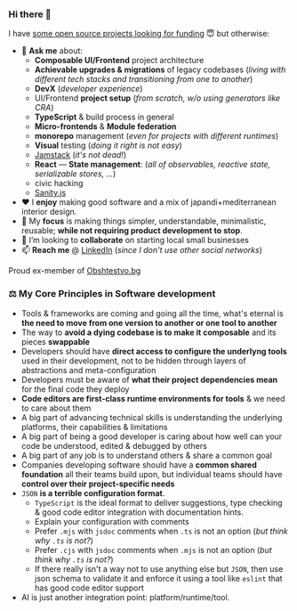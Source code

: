 ### Hi there 👋

I have
[some open source projects looking for funding](https://github.com/antitoxic?tab=repositories)
😇 but otherwise:

- 💬 **Ask me** about:
  - **Composable UI/Frontend** project architecture
  - **Achievable upgrades & migrations** of legacy codebases (_living with different tech stacks and transitioning from one to another_)
  - **DevX** (_developer experience_)
  - UI/Frontend **project setup** (_from scratch, w/o using generators like CRA_)
  - **TypeScript** & build process in general
  - **Micro-frontends** & **Module federation**
  - **monorepo** management (_even for projects with different runtimes_)
  - **Visual** testing (_doing it right is not easy_)
  - [Jamstack](https://jamstack.org/) (_it's not dead!_)
  - **React**
  — **State management**: (_all of observables, reactive state, serializable stores, ..._)
  - civic hacking
  - [Sanity.js](https://www.sanity.io/)
- ❤️ I **enjoy** making good software and a mix of japandi+mediterranean
  interior design.
- 🎯 My **focus** is making things simpler, understandable, minimalistic,
  reusable; **while not requiring product development to stop**.
- 👯 I’m looking to **collaborate** on starting local small businesses
- 📫 **Reach me** @ [LinkedIn](https://www.linkedin.com/in/antonstoychev/)
  (_since I don't use other social networks_)

Proud ex-member of [Obshtestvo.bg](https://www.obshtestvo.bg/)

### ⚖️ My Core Principles in Software development
- Tools & frameworks are coming and going all the time, what's eternal is **the need to move from one version to another or one tool to another**
- The way to **avoid a dying codebase is to make it composable** and its pieces **swappable**
- Developers should have **direct access to configure the underlyng tools** used in their development, not to be hidden through layers of abstractions and meta-configuration
- Developers must be aware of **what their project dependencies mean** for the final code they deploy
- **Code editors are first-class runtime environments for tools** & we need to care about them
- A big part of advancing technical skills is understanding the underlying platforms, their capabilities & limitations
- A big part of being a good developer is caring about how well can your code be understood, edited & debugged by others
- A big part of any job is to understand others & share a common goal
- Companies developing software should have a **common shared foundation** all their teams build upon, but individual teams should have **control over their project-specific needs**
- `JSON` **is a terrible configuration format**.
  - `TypeScript` is the ideal format to deliver suggestions, type checking & good code editor integration with documentation hints.
  - Explain your configuration with comments
  - Prefer `.mjs` with `jsdoc` comments when `.ts` is not an option (_but think why `.ts` is not?_)
  - Prefer `.cjs` with `jsdoc` comments when `.mjs` is not an option (_but think why `.ts` is not?_)
  - If there really isn't a way not to use anything else but `JSON`, then use json schema to validate it and enforce it using a tool like `eslint` that has good code editor support
- AI is just another integration point: platform/runtime/tool.
